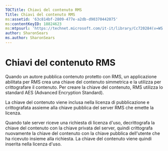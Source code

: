 ```yaml
---
TOCTitle: Chiavi del contenuto RMS
Title: Chiavi del contenuto RMS
ms:assetid: '63c814bf-2809-477e-a2db-d90370442075'
ms:contentKeyID: 18824623
ms:mtpsurl: 'https://technet.microsoft.com/it-it/library/Cc720284(v=WS.10)'
author: SharonSears
ms.author: SharonSears
---
```


Chiavi del contenuto RMS
========================

Quando un autore pubblica contenuto protetto con RMS, un applicazione abilitata per RMS crea una chiave del contenuto simmetrica e la utilizza per crittografare il contenuto. Per creare la chiave del contenuto, RMS utilizza lo standard AES (Advanced Encryption Standard).

La chiave del contenuto viene inclusa nella licenza di pubblicazione e crittografata assieme alla chiave pubblica del server RMS che emette la licenza.

Quando tale server riceve una richiesta di licenza d'uso, decrittografa la chiave del contenuto con la chiave privata del server, quindi crittografa nuovamente la chiave del contenuto con la chiave pubblica dell'utente che ha ricevuto insieme alla richiesta. La chiave del contenuto viene quindi inserita nella licenza d'uso.
